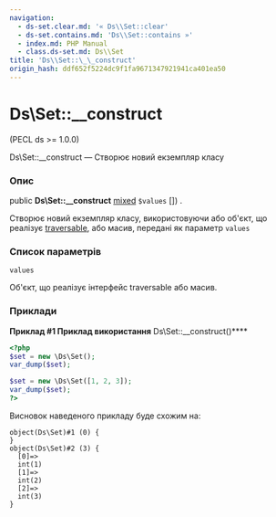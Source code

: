 ```yaml
---
navigation:
  - ds-set.clear.md: '« Ds\\Set::clear'
  - ds-set.contains.md: 'Ds\\Set::contains »'
  - index.md: PHP Manual
  - class.ds-set.md: Ds\\Set
title: 'Ds\\Set::\_\_construct'
origin_hash: ddf652f5224dc9f1fa9671347921941ca401ea50
---
```

# Ds\\Set::\_\_construct

(PECL ds >= 1.0.0)

Ds\\Set::\_\_construct — Створює новий екземпляр класу

### Опис

public **Ds\\Set::\_\_construct** [mixed](language.types.declarations.md#language.types.declarations.mixed) `$values` \[\]) .

Створює новий екземпляр класу, використовуючи або об'єкт, що реалізує [traversable](class.traversable.md), або масив, передані як параметр `values`

### Список параметрів

`values`

Об'єкт, що реалізує інтерфейс traversable або масив.

### Приклади

**Приклад #1 Приклад використання** Ds\\Set::\_\_construct()\*\*\*\*

```php
<?php
$set = new \Ds\Set();
var_dump($set);

$set = new \Ds\Set([1, 2, 3]);
var_dump($set);
?>
```

Висновок наведеного прикладу буде схожим на:

```
object(Ds\Set)#1 (0) {
}
object(Ds\Set)#2 (3) {
  [0]=>
  int(1)
  [1]=>
  int(2)
  [2]=>
  int(3)
}
```
